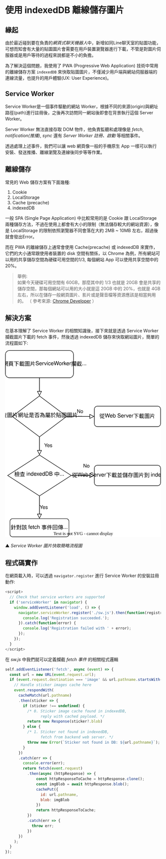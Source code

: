 # 使用 indexedDB 離線儲存圖片

## 緣起
由於最近碰到要在負責的*網頁式聊天機器人*中，新增如同Line聊天室的貼圖功能，可想而知會有大量的貼圖圖片會需要在用戶裝置瀏覽器進行下載，不管是對圖片伺服器或是用戶等待的過程來說都是不小的負擔。

為了解決這個問題，我使用了 PWA (Progressive Web Application) 技術中常用的離線儲存方案 `indexedDB` 來快取貼圖圖片，不僅減少用戶端與網站伺服器端的連線流量，也提升的用戶體驗(UX: User Experience)。

## Service Worker
Service Worker是一個事件驅動的網站 Worker，根據不同的來源(origin)與網址路徑(path)進行註冊後，之後再次訪問同一網站後即會在背景執行這個 Server Worker。

Server Worker 無法直接存取 DOM 物件，他負責監聽和處理像是 *fetch*, *notification(推播)*, *sync* 還有 *Server Worker 註冊、啟動* 等相關事件。

透過處理上述事件，我們可以讓 web 網頁像一般的手機原生 App 一樣可以執行安裝、發送推播、離線瀏覽及連線後同步等等作業。

## 離線儲存
常見的 Ｗeb 儲存方案有下面幾種:
1. Cookie
2. LocalStorage
3. Cache (precache)
4. indexedDB

一般 SPA (Single Page Application) 中比較常用的是 Cookie 跟 LocalStorage 兩種儲存方法，不過在使用上都會有大小的限制（無法儲存較大的網站資源），像是 LocalStorage 的限制依照瀏覽器不同會落在大約 2MB ~ 10MB 左右，超過後就會發出Error。

而在 PWA 的離線儲存上通常會使用 Cache(precache) 或 indexedDB 來實作，它們的大小通常跟使用者裝置的 disk 空間有關係，以 Chrome 為例，所有網站可以用的共享儲存空間為硬碟可用空間的1/3, 每個網站 App 可以使用共享空間中的 20%。

> 舉例:<br>
> 如果今天硬碟可用空間有 60GB，那麼其中的 1/3 也就是 20GB 會是共享的儲存空間，那每個網站可以用的大小就是這 20GB 中的 20%，也就是 4GB 左右，所以在儲存一般網頁圖片、影片或是聲音檔等資源應該是相當夠用的。
> （ 參考來源: [Chrome Developer](https://developer.chrome.com/docs/apps/offline_storage/#temporary) ）

## 解決方案

在基本理解了 Service Worker 的相關知識後，接下來就是透過 Service Ｗorker 攔截圖片下載的 fetch 事件，然後透過 indexedDB 儲存來快取網站圖片，簡單的流程圖如下:

![圖片快取流程圖](demo/indexedDB.svg)

▲ <i>Service Worker 圖片快取簡略流程圖</i>

## 程式碼實作
在網頁載入時，可以透過 `navigator.register` 進行 Service Worker 的安裝註冊動作:

```javascript
<script>
  // Check that service workers are supported
  if ('serviceWorker' in navigator) {
    window.addEventListener('load', () => {
      navigator.serviceWorker.register('./sw.js').then(function(registration) {
        console.log('Registration succeeded.');
      }).catch(function(error) {
        console.log('Registration failed with ' + error);
      });
    });
  }
</script>
```

在 *sw.js* 中我們就可以定義攔截 *fetch 事件* 的相關程式邏輯
```javascript
self.addEventListener('fetch', async (event) => {
  const url = new URL(event.request.url);
  if (event.request.destination === 'image' && url.pathname.startsWith('/sticker/')) {
    // Handle sticker images cache here
    event.respondWith(
      cacheMatch(url.pathname)
      .then(sticker => {
        if (sticker !== undefined) {
          /* 0. Sticker image cache found in indexedDB,
                reply with cached payload. */
          return new Response(sticker?.blob)
        } else {
          /* 1. Sticker not found in indexedDB,
                fetch from backend web server. */
          throw new Error(`Sticker not found in DB: ${url.pathname}`);
        }
      })
      .catch(err => {
        console.error(err);
        return fetch(event.request)
          .then(async (httpResponse) => {
              const httpResponseToCache = httpResponse.clone();
              const imgBlob = await httpResponse.blob();
              cachePut({
                id: url.pathname,
                blob: imgBlob
              })
              return httpResponseToCache;
          })
          .catch(err => {
            throw err;
          })
      })
    );
  }
});
```

